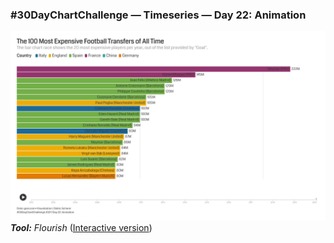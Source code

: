 ### #30DayChartChallenge — Timeseries — Day 22: Animation
![](https://raw.githubusercontent.com/Z3tt/30DayChartChallenge/main/22_animation/22_animation.png)<br>***Tool:*** *Flourish* ([Interactive version](https://public.flourish.studio/visualisation/5939637))
